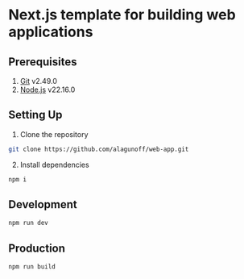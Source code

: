 # Next.js template for building web applications

## Prerequisites

1. [Git](https://git-scm.com) v2.49.0
2. [Node.js](https://nodejs.org/en) v22.16.0

## Setting Up

1. Clone the repository

```bash
git clone https://github.com/alagunoff/web-app.git
```

2. Install dependencies

```bash
npm i
```

## Development

```bash
npm run dev
```

## Production

```bash
npm run build
```
